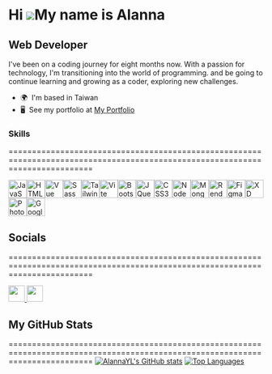   Hi ![](https://user-images.githubusercontent.com/18350557/176309783-0785949b-9127-417c-8b55-ab5a4333674e.gif)My name
  is
  Alanna
  ==============================================================================================================================

  Web Developer
  -------------

  I've been on a coding journey for eight months now. With a passion for technology, I'm transitioning into the world of
  programming. and be going to continue learning and growing as a coder, exploring new challenges.

  * 🌍  I'm based in Taiwan
  * 🖥️  See my portfolio at [My Portfolio](http://alannayl.github.io/)
  
  ### Skills
  ==============================================================================================================================
  <p align="left">
    <a href="https://developer.mozilla.org/en-US/docs/Web/JavaScript" target="_blank" rel="noreferrer"><img
        src="https://raw.githubusercontent.com/danielcranney/readme-generator/main/public/icons/skills/javascript-colored.svg"
        width="36" height="36" alt="JavaScript" /></a><a href="https://developer.mozilla.org/en-US/docs/Glossary/HTML5"
      target="_blank" rel="noreferrer"><img
        src="https://raw.githubusercontent.com/danielcranney/readme-generator/main/public/icons/skills/html5-colored.svg"
        width="36" height="36" alt="HTML5" /></a><a href="https://vuejs.org/" target="_blank" rel="noreferrer"><img
        src="https://raw.githubusercontent.com/danielcranney/readme-generator/main/public/icons/skills/vuejs-colored.svg"
        width="36" height="36" alt="Vue" /></a><a href="https://sass-lang.com/" target="_blank" rel="noreferrer"><img
        src="https://raw.githubusercontent.com/danielcranney/readme-generator/main/public/icons/skills/sass-colored.svg"
        width="36" height="36" alt="Sass" /></a><a href="https://tailwindcss.com/" target="_blank" rel="noreferrer"><img
        src="https://raw.githubusercontent.com/danielcranney/readme-generator/main/public/icons/skills/tailwindcss-colored.svg"
        width="36" height="36" alt="TailwindCSS" /></a><a href="https://vitejs.dev/" target="_blank"
      rel="noreferrer"><img
        src="https://raw.githubusercontent.com/danielcranney/readme-generator/main/public/icons/skills/vite-colored.svg"
        width="36" height="36" alt="Vite" /></a><a href="https://getbootstrap.com/" target="_blank"
      rel="noreferrer"><img
        src="https://raw.githubusercontent.com/danielcranney/readme-generator/main/public/icons/skills/bootstrap-colored.svg"
        width="36" height="36" alt="Bootstrap" /></a><a href="https://jquery.com/" target="_blank" rel="noreferrer"><img
        src="https://raw.githubusercontent.com/danielcranney/readme-generator/main/public/icons/skills/jquery-colored.svg"
        width="36" height="36" alt="JQuery" /></a><a href="https://www.w3.org/TR/CSS/#css" target="_blank"
      rel="noreferrer"><img
        src="https://raw.githubusercontent.com/danielcranney/readme-generator/main/public/icons/skills/css3-colored.svg"
        width="36" height="36" alt="CSS3" /></a><a href="https://nodejs.org/en/" target="_blank" rel="noreferrer"><img
        src="https://raw.githubusercontent.com/danielcranney/readme-generator/main/public/icons/skills/nodejs-colored.svg"
        width="36" height="36" alt="NodeJS" /></a><a href="https://www.mongodb.com/" target="_blank"
      rel="noreferrer"><img
        src="https://raw.githubusercontent.com/danielcranney/readme-generator/main/public/icons/skills/mongodb-colored.svg"
        width="36" height="36" alt="MongoDB" /></a><a href="https://render.com/" target="_blank" rel="noreferrer"><img
        src="https://raw.githubusercontent.com/danielcranney/readme-generator/main/public/icons/skills/render-colored.svg"
        width="36" height="36" alt="Render" /></a><a href="https://www.figma.com/" target="_blank" rel="noreferrer"><img
        src="https://raw.githubusercontent.com/danielcranney/readme-generator/main/public/icons/skills/figma-colored.svg"
        width="36" height="36" alt="Figma" /></a><a href="https://www.adobe.com/uk/products/xd.html" target="_blank"
      rel="noreferrer"><img
        src="https://raw.githubusercontent.com/danielcranney/readme-generator/main/public/icons/skills/xd-colored.svg"
        width="36" height="36" alt="XD" /></a><a href="https://www.adobe.com/uk/products/photoshop.html" target="_blank"
      rel="noreferrer"><img
        src="https://raw.githubusercontent.com/danielcranney/readme-generator/main/public/icons/skills/photoshop-colored.svg"
        width="36" height="36" alt="Photoshop" /></a><a href="https://cloud.google.com/" target="_blank"
      rel="noreferrer"><img
        src="https://raw.githubusercontent.com/danielcranney/readme-generator/main/public/icons/skills/googlecloud-colored.svg"
        width="36" height="36" alt="Google Cloud" /></a>
  </p>

  ## **Socials**
  ==============================================================================================================================
  <p align="left">
    <a href="https://www.github.com/AlannaYL" target="_blank" rel="noreferrer">
      <picture>
        <source media="(prefers-color-scheme: dark)"
          srcset="https://raw.githubusercontent.com/danielcranney/readme-generator/main/public/icons/socials/github-dark.svg" />
        <source media="(prefers-color-scheme: light)"
          srcset="https://raw.githubusercontent.com/danielcranney/readme-generator/main/public/icons/socials/github.svg" />
        <img src="https://raw.githubusercontent.com/danielcranney/readme-generator/main/public/icons/socials/github.svg"
          width="32" height="32" />
      </picture>
    </a>
    <a href="https://www.x.com/a04810254" target="_blank" rel="noreferrer">
      <picture>
        <source media="(prefers-color-scheme: dark)"
          srcset="https://raw.githubusercontent.com/danielcranney/readme-generator/main/public/icons/socials/twitter-dark.svg" />
        <source media="(prefers-color-scheme: light)"
          srcset="https://raw.githubusercontent.com/danielcranney/readme-generator/main/public/icons/socials/twitter.svg" />
        <img
          src="https://raw.githubusercontent.com/danielcranney/readme-generator/main/public/icons/socials/twitter.svg"
          width="32" height="32" />
      </picture>
    </a>
  </p>


  
  ## **My GitHub Stats**
  ==============================================================================================================================
  <a href="http://www.github.com/AlannaYL"><img
      src="https://github-readme-stats.vercel.app/api?username=AlannaYL&show_icons=true&hide=&count_private=true&title_color=a855f7&text_color=ffffff&icon_color=6366f1&bg_color=0f172a&hide_border=true&show_icons=true"
      alt="AlannaYL's GitHub stats" /></a>
  <a href="https://github.com/AlannaYL" align="left"><img
      src="https://github-readme-stats.vercel.app/api/top-langs/?username=AlannaYL&langs_count=10&title_color=a855f7&text_color=ffffff&icon_color=6366f1&bg_color=0f172a&hide_border=true&locale=en&custom_title=Top%20%Languages"
      alt="Top Languages" /></a>
